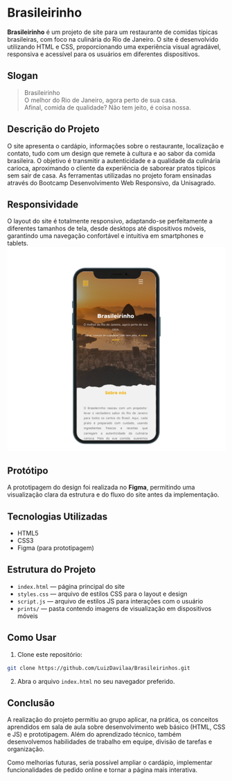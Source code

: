 # Brasileirinho

**Brasileirinho** é um projeto de site para um restaurante de comidas típicas brasileiras, com foco na culinária do Rio de Janeiro. O site é desenvolvido utilizando HTML e CSS, proporcionando uma experiência visual agradável, responsiva e acessível para os usuários em diferentes dispositivos.

## Slogan

> Brasileirinho  
> O melhor do Rio de Janeiro, agora perto de sua casa.  
> Afinal, comida de qualidade? Não tem jeito, é coisa nossa.

## Descrição do Projeto

O site apresenta o cardápio, informações sobre o restaurante, localização e contato, tudo com um design que remete à cultura e ao sabor da comida brasileira. O objetivo é transmitir a autenticidade e a qualidade da culinária carioca, aproximando o cliente da experiência de saborear pratos típicos sem sair de casa. As ferramentas utilizadas no projeto foram ensinadas através do Bootcamp Desenvolvimento Web Responsivo, da Unisagrado.

## Responsividade

O layout do site é totalmente responsivo, adaptando-se perfeitamente a diferentes tamanhos de tela, desde desktops até dispositivos móveis, garantindo uma navegação confortável e intuitiva em smartphones e tablets. ![Print 1 - Tela inicial no celular](./RESTAURANTE/Imagens/prints/print_iphone.png)


## Protótipo

A prototipagem do design foi realizada no **Figma**, permitindo uma visualização clara da estrutura e do fluxo do site antes da implementação.

## Tecnologias Utilizadas

- HTML5  
- CSS3  
- Figma (para prototipagem)

## Estrutura do Projeto

- `index.html` — página principal do site  
- `styles.css` — arquivo de estilos CSS para o layout e design  
- `script.js` — arquivo de estilos JS para interações com o usuário  
- `prints/` — pasta contendo imagens de visualização em dispositivos móveis

## Como Usar

1. Clone este repositório:  
```bash
git clone https://github.com/LuizDavilaa/Brasileirinhos.git
```

2. Abra o arquivo `index.html` no seu navegador preferido.

## Conclusão
A realização do projeto permitiu ao grupo aplicar, na prática, os conceitos aprendidos em sala de aula sobre desenvolvimento web básico (HTML, CSS e JS) e prototipagem. Além do aprendizado técnico, também desenvolvemos habilidades de trabalho em equipe, divisão de tarefas e organização.

Como melhorias futuras, seria possível ampliar o cardápio, implementar funcionalidades de pedido online e tornar a página mais interativa.
